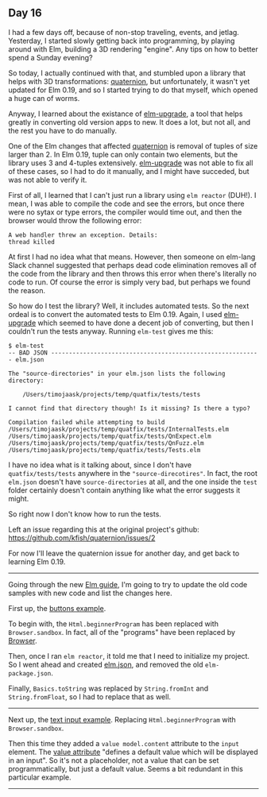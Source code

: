 ## Day 16

I had a few days off, because of non-stop traveling, events, and jetlag. Yesterday, I started slowly getting back into programming, by playing around with Elm, building a 3D rendering "engine". Any tips on how to better spend a Sunday evening?

So today, I actually continued with that, and stumbled upon a library that helps with 3D transformations: [quaternion](https://github.com/kfish/quaternion), but unfortunately, it wasn't yet updated for Elm 0.19, and so I started trying to do that myself, which opened a huge can of worms.

Anyway, I learned about the existance of [elm-upgrade](https://github.com/avh4/elm-upgrade), a tool that helps greatly in converting old version apps to new. It does a lot, but not all, and the rest you have to do manually.

One of the Elm changes that affected [quaternion](https://github.com/kfish/quaternion) is removal of tuples of size larger than 2. In Elm 0.19, tuple can only contain two elements, but the library uses 3 and 4-tuples extensively. [elm-upgrade](https://github.com/avh4/elm-upgrade) was not able to fix all of these cases, so I had to do it manually, and I might have succeded, but was not able to verify it.

First of all, I learned that I can't just run a library using `elm reactor` (DUH!). I mean, I was able to compile the code and see the errors, but once there were no sytax or type errors, the compiler would time out, and then the browser would throw the following error:

```
A web handler threw an exception. Details:
thread killed
```

At first I had no idea what that means. However, then someone on elm-lang Slack channel suggested that perhaps dead code elimination removes all of the code from the library and then throws this error when there's literally no code to run. Of course the error is simply very bad, but perhaps we found the reason.

So how do I test the library? Well, it includes automated tests. So the next ordeal is to convert the automated tests to Elm 0.19. Again, I used [elm-upgrade](https://github.com/avh4/elm-upgrade) which seemed to have done a decent job of converting, but then I couldn't run the tests anyway. Running `elm-test` gives me this:

```
$ elm-test 
-- BAD JSON ----------------------------------------------------------- elm.json

The "source-directories" in your elm.json lists the following directory:

    /Users/timojaask/projects/temp/quatfix/tests/tests

I cannot find that directory though! Is it missing? Is there a typo?

Compilation failed while attempting to build /Users/timojaask/projects/temp/quatfix/tests/InternalTests.elm /Users/timojaask/projects/temp/quatfix/tests/QnExpect.elm /Users/timojaask/projects/temp/quatfix/tests/QnFuzz.elm /Users/timojaask/projects/temp/quatfix/tests/Tests.elm
```

I have no idea what is it talking about, since I don't have `quatfix/tests/tests` anywhere in the `"source-direcotires"`. In fact, the root `elm.json` doesn't have `source-directories` at all, and the one inside the `test` folder certainly doesn't contain anything like what the error suggests it might.

So right now I don't know how to run the tests.

Left an issue regarding this at the original project's github: https://github.com/kfish/quaternion/issues/2

For now I'll leave the quaternion issue for another day, and get back to learning Elm 0.19.

---

Going through the new [Elm guide](https://guide.elm-lang.org), I'm going to try to update the old code samples with new code and list the changes here.

First up, the [buttons example](./user-input/buttons.elm).

To begin with, the `Html.beginnerProgram` has been replaced with `Browser.sandbox`. In fact, all of the "programs" have been replaced by [Browser](https://package.elm-lang.org/packages/elm/browser/latest/).

Then, once I ran `elm reactor`, it told me that I need to initialize my project. So I went ahead and created [elm.json](./elm.json), and removed the old `elm-package.json`.

Finally, `Basics.toString` was replaced by `String.fromInt` and `String.fromFloat`, so I had to replace that as well.

---

Next up, the [text input example](./user-input/text-input.elm). Replacing `Html.beginnerProgram` with `Browser.sandbox`.

Then this time they added a `value model.content` attribute to the `input` element. The [value attribute](https://package.elm-lang.org/packages/elm/html/latest/Html-Attributes#value) "defines a default value which will be displayed in an input". So it's not a placeholder, not a value that can be set programmatically, but just a default value. Seems a bit redundant in this particular example.

---